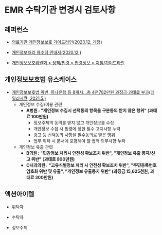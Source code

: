 # EMR 수탁기관 변경시 검토사항

## 레퍼런스

- [의료기관 개인정보보호 가이드라인(2020.12, 개정)](https://www.privacy.go.kr/inf/gdl/selectBoardArticle.do?nttId=11740&bbsId=BBSMSTR_000000000049)

- [개인정보처리 위수탁 안내서(2020.12.)](https://www.jbe.go.kr/boho/board/download.jbe?boardId=BBS_0000328&menuCd=DOM_000001702003000000&paging=ok&startPage=1&dataSid=652404&command=update&fileSid=689682)

- [개인정보보호위원회 > 정책/법령 > 법령정보 > 지침/가이드라인](https://www.pipc.go.kr/np/cop/bbs/selectBoardList.do?bbsId=BS217&mCode=D010030000)

## 개인정보보호법 유스케이스 

- [개인정보보호법 위반, 하나은행 등 8개사…총 4천782만원 과징금‧과태료 부과(데일리시큐, 2021.5.)](https://www.dailysecu.com/news/articleView.html?idxno=124218)
  - 개인정보 수집/이용 관련 
    - **A병원 : "개인정보 수집시 선택동의 항목을 구분동의 받지 않은 행위" (과태료 100만원)** 
      - 정보주체의 동의를 받지 않고 개인정보를 수집
      - 개인정보 수집 시 법령에 정한 필수 고지사항 누락
      - 광고 등 선택동의 사항을 필수동의로 받은 행위 
      - 업무 위탁 시 문서에 포함해야 할 법적 의무사항 누락
  - 개인정보 유출 관련
    - **B의원 : "민감정보 처리시 안전성 확보조치 위반", "개인정보 유출 통지/신고 위반" (과태료 900만원)**
    - **C내과의원 : "고유식별정보 처리 시 안전성 확보조치 위반", "주민등록번호 암호화 위반 및 유출", "개인정보 유출통지 위반" (과징금 15,625천원, 과태료 300만원)**

## 액션아이템

- 위탁자

- 수탁자

- 정보주체

